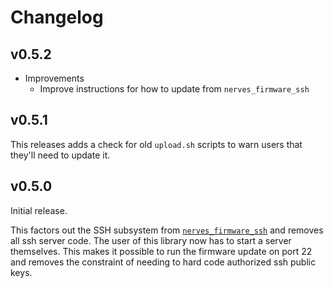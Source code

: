 # Changelog

## v0.5.2

* Improvements
  * Improve instructions for how to update from `nerves_firmware_ssh`

## v0.5.1

This releases adds a check for old `upload.sh` scripts to warn users that
they'll need to update it.

## v0.5.0

Initial release.

This factors out the SSH subsystem from
[`nerves_firmware_ssh`](https://github.com/nerves-project/nerves_firmware_ssh)
and removes all ssh server code. The user of this library now has to start a
server themselves. This makes it possible to run the firmware update on port 22
and removes the constraint of needing to hard code authorized ssh public keys.
